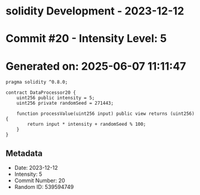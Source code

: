 ﻿# solidity Development - 2023-12-12
# Commit #20 - Intensity Level: 5
# Generated on: 2025-06-07 11:11:47
```solidity
pragma solidity ^0.8.0;

contract DataProcessor20 {
    uint256 public intensity = 5;
    uint256 private randomSeed = 271443;

    function processValue(uint256 input) public view returns (uint256) {
        return input * intensity + randomSeed % 100;
    }
}
```
## Metadata
- Date: 2023-12-12
- Intensity: 5
- Commit Number: 20
- Random ID: 539594749
